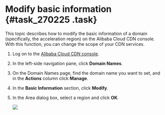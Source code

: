 # Modify basic information {#task_270225 .task}

This topic describes how to modify the basic information of a domain \(specifically, the acceleration region\) on the Alibaba Cloud CDN console. With this function, you can change the scope of your CDN services.

1.  Log on to the [Alibaba Cloud CDN console](https://cdn.console.aliyun.com/overview).
2.  In the left-side navigation pane, click **Domain Names**.
3.  On the Domain Names page, find the domain name you want to set, and in the **Actions** column click **Manage**.
4.  In the **Basic Information** section, click **Modify**.
5.  In the Area dialog box, select a region and click **OK**. 

    ![](http://static-aliyun-doc.oss-cn-hangzhou.aliyuncs.com/assets/img/223009/156552089847753_en-US.png)


